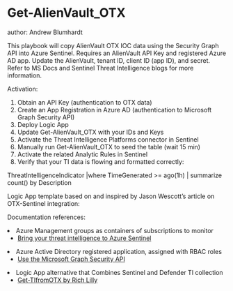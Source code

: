 # Get-AlienVault_OTX
author: Andrew Blumhardt

This playbook will copy AlienVault OTX IOC data using the Security Graph API into Azure Sentinel. Requires an AlienVault API Key and registered Azure AD app. Update the AlienVault, tenant ID, client ID (app ID), and secret. Refer to MS Docs and Sentinel Threat Intelligence blogs for more information.

Activation:
1. Obtain an API Key (authentication to OTX data)
2. Create an App Registration in Azure AD (authentication to Microsoft Graph Security API)
3. Deploy Logic App
4. Update Get-AlienVault_OTX with your IDs and Keys
5. Activate the Threat Intelligence Platforms connector in Sentinel
6. Manually run Get-AlienVault_OTX to seed the table (wait 15 min)
5. Activate the related Analytic Rules in Sentinel
6. Verify that your TI data is flowing and formatted correctly:

ThreatIntelligenceIndicator
|where TimeGenerated >= ago(1h)
| summarize count() by Description

Logic App template based on and inspired by Jason Wescott’s article on OTX-Sentinel integration: 

Documentation references:

<li>Azure Management groups as containers of subscriptions to monitor
<ul>
<li><a href="https://techcommunity.microsoft.com/t5/azure-sentinel/bring-your-threat-intelligence-to-azure-sentinel/ba-p/1167546" target="_blank" rel="noopener">Bring your threat intelligence to Azure Sentinel</a></li>
</ul>
</li>
<li>Azure Active Directory registered application, assigned with RBAC roles
<ul>
<li><a href="https://docs.microsoft.com/graph/api/resources/security-api-overview" target="_blank" rel="noopener">Use the Microsoft Graph Security API</a></li>
</ul>
</li>
</li>
<li>Logic App alternative that Combines Sentinel and Defender TI collection
<ul>
<li><a href="https://github.com/richlilly2004/Azure-Sentinel/tree/master/Playbooks/Get-TIfromOTX" target="_blank" rel="noopener">Get-TIfromOTX by Rich Lilly</a></li>
</ul>
</li>